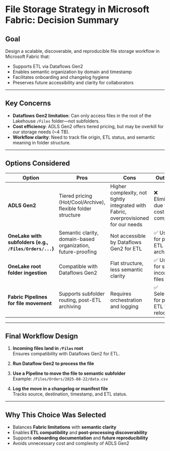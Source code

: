 # File Storage Strategy in Microsoft Fabric: Decision Summary

## Goal
Design a scalable, discoverable, and reproducible file storage workflow in Microsoft Fabric that:
- Supports ETL via Dataflows Gen2
- Enables semantic organization by domain and timestamp
- Facilitates onboarding and changelog hygiene
- Preserves future accessibility and clarity for collaborators

---

## Key Concerns
- **Dataflows Gen2 limitation**: Can only access files in the root of the Lakehouse `/Files` folder—not subfolders.
- **Cost efficiency**: ADLS Gen2 offers tiered pricing, but may be overkill for our storage needs (~4 TB).
- **Workflow clarity**: Need to track file origin, ETL status, and semantic meaning in folder structure.

---

## Options Considered

| Option | Pros | Cons | Outcome |
|--------|------|------|---------|
| **ADLS Gen2** | Tiered pricing (Hot/Cool/Archive), flexible folder structure | Higher complexity, not tightly integrated with Fabric, overprovisioned for our needs | ❌ Eliminated due to cost and complexity |
| **OneLake with subfolders (e.g., `/Files/Orders/...`)** | Semantic clarity, domain-based organization, future-proofing | Not accessible by Dataflows Gen2 for ETL | ✅ Used for post-ETL archiving |
| **OneLake root folder ingestion** | Compatible with Dataflows Gen2 | Flat structure, less semantic clarity | ✅ Used for staging incoming files |
| **Fabric Pipelines for file movement** | Supports subfolder routing, post-ETL archiving | Requires orchestration and logging | ✅ Selected for post-ETL file relocation |

---

## Final Workflow Design

1. **Incoming files land in `/Files` root**  
   Ensures compatibility with Dataflows Gen2 for ETL.

2. **Run Dataflow Gen2 to process the file**

3. **Use a Pipeline to move the file to semantic subfolder**  
   Example: `/Files/Orders/2025-08-22/data.csv`

4. **Log the move in a changelog or manifest file**  
   Tracks source, destination, timestamp, and ETL status.

---

## Why This Choice Was Selected

- Balances **Fabric limitations** with **semantic clarity**
- Enables **ETL compatibility** and **post-processing discoverability**
- Supports **onboarding documentation** and **future reproducibility**
- Avoids unnecessary cost and complexity of ADLS Gen2
